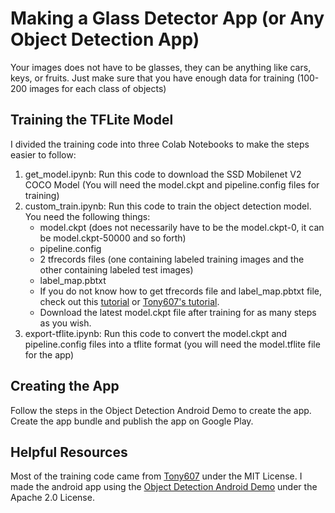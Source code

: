 # Making a Glass Detector App (or Any Object Detection App)

Your images does not have to be glasses, they can be anything like cars, keys, or fruits. Just make sure that you have enough data for training (100-200 images for each class of objects) 

## Training the TFLite Model

I divided the training code into three Colab Notebooks to make the steps easier to follow:
  1. get_model.ipynb: Run this code to download the SSD Mobilenet V2 COCO Model (You will need the model.ckpt and pipeline.config files for training) 
  2. custom_train.ipynb: Run this code to train the object detection model. You need the following things: 
      * model.ckpt (does not necessarily have to be the model.ckpt-0, it can be model.ckpt-50000 and so forth)
      * pipeline.config
      * 2 tfrecords files (one containing labeled training images and the other containing labeled test images)
      * label_map.pbtxt
      * If you do not know how to get tfrecords file and label_map.pbtxt file, check out this [tutorial](https://tensorflow-object-detection-api-tutorial.readthedocs.io/en/latest/training.html#preparing-the-dataset) or [Tony607's tutorial](https://github.com/Tony607/object_detection_demo). 
      * Download the latest model.ckpt file after training for as many steps as you wish. 
  3. export-tflite.ipynb: Run this code to convert the model.ckpt and pipeline.config files into a tflite format (you will need the model.tflite file for the app) 

## Creating the App

Follow the steps in the Object Detection Android Demo to create the app. Create the app bundle and publish the app on Google Play. 

## Helpful Resources 

Most of the training code came from [Tony607](https://github.com/Tony607/object_detection_demo) under the MIT License. 
I made the android app using the [Object Detection Android Demo](https://github.com/tensorflow/examples/tree/master/lite/examples/object_detection/android) under the Apache 2.0 License. 
